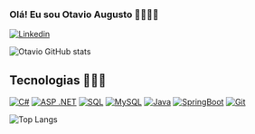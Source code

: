 ### Olá! Eu sou Otavio Augusto 🖐🏻🐱‍👤

[![Linkedin](https://img.shields.io/badge/LinkedIn-0077B5?style=for-the-badge&logo=linkedin&logoColor=white)](https://www.linkedin.com/in/otavio-augusto-a0a71b225/)

![Otavio GitHub stats](https://github-readme-stats.vercel.app/api?username=otavioaugustoreis&show_icons=true&theme=tokyonight)

## Tecnologias 👨🏻‍💻

[![C#](https://img.shields.io/badge/C%23-239120?style=for-the-badge&logo=c-sharp&logoColor=white)](https://www.linkedin.com/in/otavio-augusto-a0a71b225/)
[![ASP .NET](https://img.shields.io/badge/.NET-5C2D91?style=for-the-badge&logo=.net&logoColor=white)](https://learn.microsoft.com/pt-br/aspnet/core/?view=aspnetcore-8.0)
[![SQL](https://img.shields.io/badge/Microsoft_SQL_Server-CC2927?style=for-the-badge&logo=microsoft-sql-server&logoColor=white)](https://learn.microsoft.com/en-us/sql/?view=sql-server-ver15)
[![MySQL](https://img.shields.io/badge/MySQL-00000F?style=for-the-badge&logo=mysql&logoColor=white)](https://dev.mysql.com/doc/)
[![Java](https://img.shields.io/badge/Java-ED8B00?style=for-the-badge&logo=openjdk&logoColor=white)](https://docs.oracle.com/en/java/)
[![SpringBoot](https://img.shields.io/badge/Spring-6DB33F?style=for-the-badge&logo=spring&logoColor=white)](https://docs.spring.io/spring-boot/index.html)
[![Git](https://img.shields.io/badge/GIT-E44C30?style=for-the-badge&logo=git&logoColor=white)](https://git-scm.com/doc)

![Top Langs](https://github-readme-stats.vercel.app/api/top-langs/?username=otavioaugustoreis&layout=compact)
